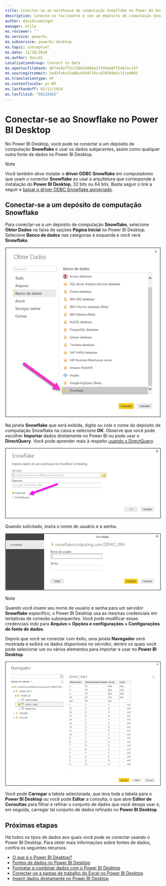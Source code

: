 ```yaml
---
title: Conectar-se ao warehouse de computação Snowflake no Power BI Desktop
description: Conecte-se facilmente e use um depósito de computação Snowflake no Power BI Desktop
author: davidiseminger
manager: kfile
ms.reviewer: ''
ms.service: powerbi
ms.subservice: powerbi-desktop
ms.topic: conceptual
ms.date: 11/28/2018
ms.author: davidi
LocalizationGroup: Connect to data
ms.openlocfilehash: 8074e91ff3c336b26004a2f439a48ff54bfec147
ms.sourcegitcommit: 5e83fa6c93a0bc6599f76cc070fb0e5c1fce0082
ms.translationtype: HT
ms.contentlocale: pt-BR
ms.lasthandoff: 02/13/2019
ms.locfileid: "56215425"
---
```

# <a name="connect-to-snowflake-in-power-bi-desktop"></a>Conectar-se ao Snowflake no Power BI Desktop
No Power BI Desktop, você pode se conectar a um depósito de computação **Snowflake** e usar os dados subjacentes, assim como qualquer outra fonte de dados no Power BI Desktop. 

> [!NOTE]
> Você também *deve* instalar o **driver ODBC Snowflake** em computadores que usam o conector **Snowflake** ao usar a arquitetura que corresponde à instalação do **Power BI Desktop**, 32 bits ou 64 bits. Basta seguir o link a seguir e [baixar o driver ODBC Snowflake apropriado](http://go.microsoft.com/fwlink/?LinkID=823762).
> 
> 

## <a name="connect-to-a-snowflake-computing-warehouse"></a>Conectar-se a um depósito de computação Snowflake
Para conectar-se a um depósito de computação **Snowflake**, selecione **Obter Dados** na faixa de opções **Página Inicial** no Power BI Desktop. Selecione **Banco de dados** nas categorias à esquerda e você verá **Snowflake**.

![](media/desktop-connect-snowflake/connect_snowflake_2b.png)

Na janela **Snowflake** que será exibida, digite ou cole o nome do depósito de computação Snowflake na caixa e selecione **OK**. Observe que você pode escolher **Importar** dados diretamente no Power BI ou pode usar o **DirectQuery**. Você pode aprender mais à respeito [usando o DirectQuery](desktop-use-directquery.md).

![](media/desktop-connect-snowflake/connect_snowflake_3.png)

Quando solicitado, insira o nome de usuário e a senha.

![](media/desktop-connect-snowflake/connect_snowflake_4.png)

> [!NOTE]
> Quando você insere seu nome de usuário e senha para um servidor **Snowflake** específico, o Power BI Desktop usa as mesmas credenciais em tentativas de conexão subsequentes. Você pode modificar essas credenciais indo para **Arquivo > Opções e configurações > Configurações de fonte de dados**.
> 
> 

Depois que você se conectar com êxito, uma janela **Navegador** será mostrada e exibirá os dados disponíveis no servidor, dentre os quais você pode selecionar um ou vários elementos para importar e usar no **Power BI Desktop**.

![](media/desktop-connect-snowflake/connect_snowflake_5.png)

Você pode **Carregar** a tabela selecionada, que leva toda a tabela para o **Power BI Desktop** ou você pode **Editar** a consulta, o que abre **Editor de Consultas** para filtrar e refinar o conjunto de dados que você deseja usar e, em seguida, carregar tal conjunto de dados refinado no **Power BI Desktop**.

## <a name="next-steps"></a>Próximas etapas
Há todos os tipos de dados aos quais você pode se conectar usando o Power BI Desktop. Para obter mais informações sobre fontes de dados, confira os seguintes recursos:

* [O que é o Power BI Desktop?](desktop-what-is-desktop.md)
* [Fontes de dados no Power BI Desktop](desktop-data-sources.md)
* [Formatar e combinar dados com o Power BI Desktop](desktop-shape-and-combine-data.md)
* [Conectar-se a pastas de trabalho do Excel no Power BI Desktop](desktop-connect-excel.md)   
* [Inserir dados diretamente no Power BI Desktop](desktop-enter-data-directly-into-desktop.md)   

